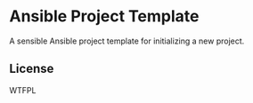 # Ansible Project Template

A sensible Ansible project template for initializing a new project.

## License

WTFPL
